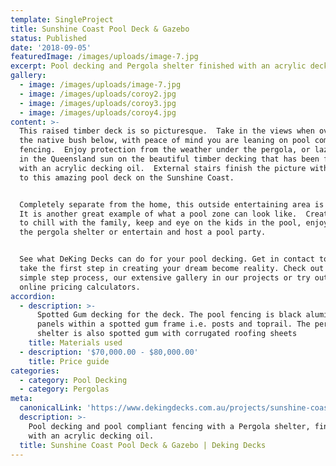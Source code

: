 ```yaml
---
template: SingleProject
title: Sunshine Coast Pool Deck & Gazebo
status: Published
date: '2018-09-05'
featuredImage: /images/uploads/image-7.jpg
excerpt: Pool decking and Pergola shelter finished with an acrylic decking oil
gallery:
  - image: /images/uploads/image-7.jpg
  - image: /images/uploads/coroy2.jpg
  - image: /images/uploads/coroy3.jpg
  - image: /images/uploads/coroy4.jpg
content: >-
  This raised timber deck is so picturesque.  Take in the views when overlooking
  the native bush below, with peace of mind you are leaning on pool compliant
  fencing.  Enjoy protection from the weather under the pergola, or laze about
  in the Queensland sun on the beautiful timber decking that has been finished
  with an acrylic decking oil.  External stairs finish the picture with access
  to this amazing pool deck on the Sunshine Coast.


  Completely separate from the home, this outside entertaining area is perfect. 
  It is another great example of what a pool zone can look like.  Create a place
  to chill with the family, keep and eye on the kids in the pool, enjoy meals in
  the pergola shelter or entertain and host a pool party.


  See what DeKing Decks can do for your pool decking. Get in contact today and
  take the first step in creating your dream become reality. Check out our 6
  simple step process, our extensive gallery in our projects or try out our
  online pricing calculators.
accordion:
  - description: >-
      Spotted Gum decking for the deck. The pool fencing is black aluminium
      panels within a spotted gum frame i.e. posts and toprail. The pergola
      shelter is also spotted gum with corrugated roofing sheets
    title: Materials used
  - description: '$70,000.00 - $80,000.00'
    title: Price guide
categories:
  - category: Pool Decking
  - category: Pergolas
meta:
  canonicalLink: 'https://www.dekingdecks.com.au/projects/sunshine-coast-pool-deck-gazebo/'
  description: >-
    Pool decking and pool compliant fencing with a Pergola shelter, finished
    with an acrylic decking oil.
  title: Sunshine Coast Pool Deck & Gazebo | Deking Decks
---
```


